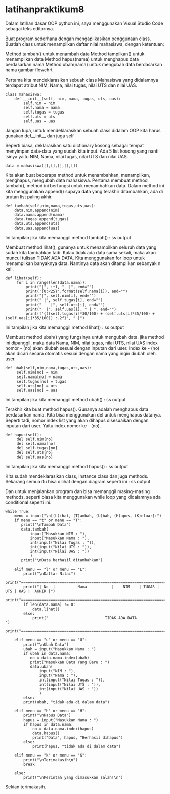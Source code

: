 # latihanpraktikum8

Dalam latihan dasar OOP python ini, saya menggunakan Visual Studio Code sebagai teks editornya.

Buat program sederhana dengan mengaplikasikan penggunaan class. Buatlah class untuk menampilkan daftar nilai mahasiswa, dengan ketentuan:

Method tambah() untuk menambah data
Method tampilkan() untuk menampilkan data
Method hapus(nama) untuk menghapus data berdasarkan nama
Method ubah(nama) untuk mengubah data berdasarkan nama
gambar flowchrt

Pertama kita mendeklarasikan sebuah class Mahasiswa yang didalamnya terdapat atribut NIM, Nama, nilai tugas, nilai UTS dan nilai UAS.

    class mahasiswa:
        def __init__(self, nim, nama, tugas, uts, uas):
            self.nim = nim
            self.nama = nama
            self.tugas = tugas
            self.uts = uts
            self.uas = uas
Jangan lupa, untuk mendeklarasikan sebuah class didalam OOP kita harus gunakan def__init__ dan juga self

Seperti biasa, deklarasikan satu dictionary kosong sebagai tempat menyimpan data-data yang sudah kita input. Ada 5 list kosong yang nanti isinya yaitu NIM, Nama, nilai tugas, nilai UTS dan nilai UAS.

    data = mahasiswa([],[],[],[],[])
Kita akan buat beberapa method untuk menambahkan, menampilkan, menghapus, mengubah data mahasiswa.
Pertama membuat method tambah(), method ini berfungsi untuk menambahkan data. Dalam method ini kita menggunakan append() supaya data yang terakhir ditambahkan, ada di urutan list paling akhir.

    def tambah(self,nim,nama,tugas,uts,uas):
        data.nim.append(nim)
        data.nama.append(nama)
        data.tugas.append(tugas)
        data.uts.append(uts)
        data.uas.append(uas)
Ini tampilan jika kita memanggil method tambah() :
ss output

Membuat method lihat(), gunanya untuk menampilkan seluruh data yang sudah kita tambahkan tadi. Kalau tidak ada data sama sekali, maka akan muncul tulisan TIDAK ADA DATA. Kita menggunakan for loop untuk menampilkan banyaknya data. Nantinya data akan ditampilkan sebanyak n kali.

    def lihat(self):
         for i in range(len(data.nama)):
             print("|", i+1, "  |", end="")
             print('{0:<25}'.format(self.nama[i]), end="")
             print("|", self.nim[i], end="")
             print(" |", self.tugas[i], end="")
             print("    |", self.uts[i], end="")
             print("  |", self.uas[i], " | ", end="")
             print(f'{((self.tugas[i]*30/100) + (self.uts[i]*35/100) + (self.uas[i]*35/100)) :.2f}', " |")
Ini tampilan jika kita memanggil method lihat() :
ss output

Membuat method ubah() yang fungsinya untuk mengubah data. jika method ini dipanggil, maka data Nama, NIM, nilai tugas, nilai UTS, nilai UAS index nomor - (no) akan diubah sesuai dengan inputan dari user. Index ke - (no) akan dicari secara otomatis sesuai dengan nama yang ingin diubah oleh user.

    def ubah(self,nim,nama,tugas,uts,uas):
         self.nim[no] = nim
         self.nama[no] = nama
         self.tugas[no] = tugas
         self.uts[no] = uts
         self.uas[no] = uas
Ini tampilan jika kita memanggil method ubah() :
ss output

Terakhir kita buat method hapus(). Gunanya adalah menghapus data berdasarkan nama. Kita bisa menggunakan del untuk menghapus datanya. Seperti tadi, nomor index list yang akan dihapus disesuaikan dengan inputan dari user. Yaitu index nomor ke - (no).

    def hapus(self):
         del self.nim[no]
         del self.nama[no]
         del self.tugas[no]
         del self.uts[no]
         del self.uas[no]
Ini tampilan jika kita memanggil method hapus() :
ss output

Kita sudah mendeklarasikan class, instance class dan juga methods. Sekarang semua itu bisa dilihat dengan diagram seperti ini :
ss output

Dan untuk menjalankan program dan bisa memanggil masing-masing methods, seperti biasa kita menggunakan while loop yang didalamnya ada conditional seperti ini.

    while True:
        menu = input("\n[(L)ihat, (T)ambah, (U)bah, (H)apus, (K)eluar]:")
        if menu == "t" or menu == "T":
           print("\nTambah Data")
           data.tambah(
               input("Masukkan NIM : "), 
               input("Masukkan Nama : "), 
               int(input("Nilai Tugas : ")), 
               int(input("Nilai UTS : ")), 
               int(input("Nilai UAS : "))
               )
           print("\nData berhasil ditambahkan")

        elif menu == "l" or menu == "L":
            print("\nDaftar Nilai")
            print("==========================================================================")
            print("| No  |          Nama           |    NIM    | TUGAS | UTS | UAS |  AKHIR |")
            print("==========================================================================")
            if len(data.nama) != 0:
                data.lihat()
            else:
                print("                         TIDAK ADA DATA                               ")
            print("==========================================================================")

        elif menu == "u" or menu == "U":
            print("\nUbah Data")
            ubah = input("Masukkan Nama : ")
            if ubah in data.nama:
               no = data.nama.index(ubah)
               print("Masukkan Data Yang Baru : ")
               data.ubah(
                   input("NIM : "),
                   input("Nama : "),
                   int(input("Nilai Tugas : ")),
                   int(input("Nilai UTS : ")),
                   int(input("Nilai UAS : "))
                   )
            else:
            print(ubah, "tidak ada di dalam data")

        elif menu == "h" or menu == "H":
            print("\nHapus Data")
            hapus = input("Masukkan Nama : ")
            if hapus in data.nama:
                no = data.nama.index(hapus)
                data.hapus()
                print("Data", hapus, "Berhasil dihapus")
            else:
                print(hapus, "tidak ada di dalam data")

        elif menu == "k" or menu == "K":
            print("\nTerimakasih\n")
            break

        else:
            print("\nPerintah yang dimasukkan salah!\n")
Sekian terimakasih.
